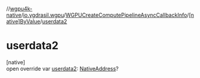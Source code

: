 //[wgpu4k-native](../../../../index.md)/[io.ygdrasil.wgpu](../../index.md)/[WGPUCreateComputePipelineAsyncCallbackInfo](../index.md)/[[native]ByValue](index.md)/[userdata2](userdata2.md)

# userdata2

[native]\
open override var [userdata2](userdata2.md): [NativeAddress](../../../ffi/-native-address/index.md)?
